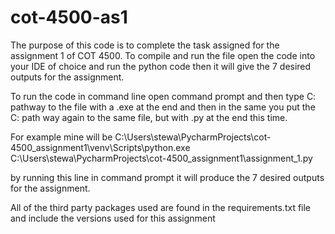 # cot-4500-as1
The purpose of this code is to complete the task assigned for the assignment 1 of COT 4500. To compile and run the file open the code into your IDE of choice and run the python code then it will give the 7 desired outputs for the assignment.

To run the code in command line open command prompt and then type C: pathway to the file with a .exe at the end and then in the same you put the C: path way again to the same file, but with .py at the end this time.

For example mine will be C:\Users\stewa\PycharmProjects\cot-4500_assignment1\venv\Scripts\python.exe C:\Users\stewa\PycharmProjects\cot-4500_assignment1\assignment_1.py

by running this line in command prompt it will produce the 7 desired outputs for the assignment.

All of the third party packages used are found in the requirements.txt file and include the versions used for this assignment
